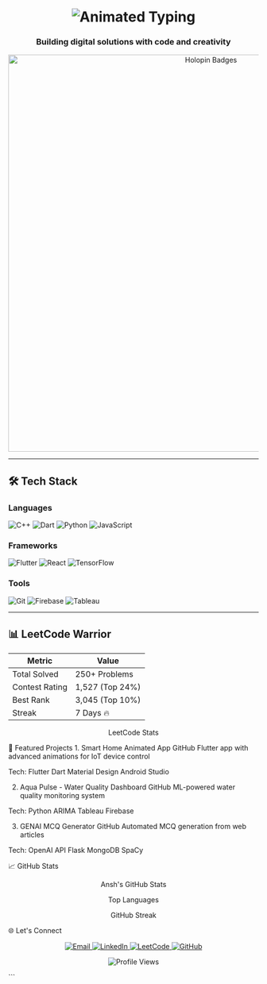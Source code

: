 <h1 align="center">
  <img src="https://readme-typing-svg.demolab.com?font=Fira+Code&weight=600&size=28&duration=3000&pause=500&color=20C20E&center=true&vCenter=true&width=500&lines=Hi+%F0%9F%91%8B%2C+I'm+Ansh+Agarwal;Flutter+Developer;ML+Enthusiast;DSA+Solver" alt="Animated Typing" />
</h1>

<h3 align="center">Building digital solutions with code and creativity</h3>

<p align="center">
  <a href="https://holopin.io/@anshag45">
    <img src="https://holopin.me/anshag45" alt="Holopin Badges" width="800"/>
  </a>
</p>

---

## 🛠️ Tech Stack

### Languages
![C++](https://img.shields.io/badge/-C++-00599C?logo=c%2B%2B&logoColor=white)
![Dart](https://img.shields.io/badge/-Dart-0175C2?logo=dart&logoColor=white)
![Python](https://img.shields.io/badge/-Python-3776AB?logo=python&logoColor=white)
![JavaScript](https://img.shields.io/badge/-JavaScript-F7DF1E?logo=javascript&logoColor=black)

### Frameworks
![Flutter](https://img.shields.io/badge/-Flutter-02569B?logo=flutter&logoColor=white)
![React](https://img.shields.io/badge/-React-61DAFB?logo=react&logoColor=black)
![TensorFlow](https://img.shields.io/badge/-TensorFlow-FF6F00?logo=tensorflow&logoColor=white)

### Tools
![Git](https://img.shields.io/badge/-Git-F05032?logo=git&logoColor=white)
![Firebase](https://img.shields.io/badge/-Firebase-FFCA28?logo=firebase&logoColor=black)
![Tableau](https://img.shields.io/badge/-Tableau-E97627?logo=tableau&logoColor=white)

---

## 📊 LeetCode Warrior

<div align="center">

| **Metric**       | **Value**                |
|------------------|--------------------------|
| Total Solved     | 250+ Problems           |
| Contest Rating   | 1,527 (Top 24%)         |
| Best Rank        | 3,045 (Top 10%)         |
| Streak           | 7 Days 🔥               |


LeetCode Stats

</div>
🚀 Featured Projects
1. Smart Home Animated App
GitHub
Flutter app with advanced animations for IoT device control

Tech: Flutter Dart Material Design Android Studio

2. Aqua Pulse - Water Quality Dashboard
GitHub
ML-powered water quality monitoring system

Tech: Python ARIMA Tableau Firebase

3. GENAI MCQ Generator
GitHub
Automated MCQ generation from web articles

Tech: OpenAI API Flask MongoDB SpaCy

📈 GitHub Stats
<div align="center">
Ansh's GitHub Stats

Top Languages

GitHub Streak

</div>
🌐 Let's Connect
<p align="center"> <a href="mailto:agarwalansh651@gmail.com"> <img src="https://img.shields.io/badge/Gmail-D14836?style=for-the-badge&logo=gmail&logoColor=white" alt="Email"/> </a> <a href="https://linkedin.com/in/anshag45"> <img src="https://img.shields.io/badge/LinkedIn-0077B5?style=for-the-badge&logo=linkedin&logoColor=white" alt="LinkedIn"/> </a> <a href="https://leetcode.com/u/agarwalansh651/"> <img src="https://img.shields.io/badge/-LeetCode-FFA116?style=for-the-badge&logo=leetcode&logoColor=black" alt="LeetCode"/> </a> <a href="https://github.com/Anshag45"> <img src="https://img.shields.io/badge/GitHub-181717?style=for-the-badge&logo=github&logoColor=white" alt="GitHub"/> </a> </p><p align="center"> <img src="https://komarev.com/ghpvc/?username=Anshag45&label=Profile+Views&color=blueviolet&style=flat" alt="Profile Views"/> </p> ```
